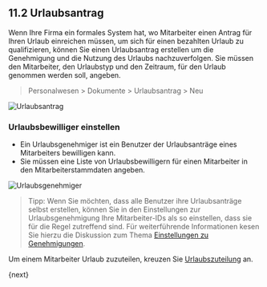 ## 11.2 Urlaubsantrag

Wenn Ihre Firma ein formales System hat, wo Mitarbeiter einen Antrag für Ihren Urlaub einreichen müssen, um sich für einen bezahlten Urlaub zu qualifizieren, können Sie einen Urlaubsantrag erstellen um die Genehmigung und die Nutzung des Urlaubs nachzuverfolgen. Sie müssen den Mitarbeiter, den Urlaubstyp und den Zeitraum, für den Urlaub genommen werden soll, angeben.

> Personalwesen > Dokumente > Urlaubsantrag > Neu

<img class="screenshot" alt="Urlaubsantrag" src="{{docs_base_url}}/assets/img/human-resources/leave-application.png">

### Urlaubsbewilliger einstellen

* Ein Urlaubsgenehmiger ist ein Benutzer der Urlaubsanträge eines Mitarbeiters bewilligen kann.
* Sie müssen eine Liste von Urlaubsbewilligern für einen Mitarbeiter in den Mitarbeiterstammdaten angeben.

<img class="screenshot" alt="Urlaubsgenehmiger" src="{{docs_base_url}}/assets/img/human-resources/employee-leave-approver.png">

> Tipp: Wenn Sie möchten, dass alle Benutzer ihre Urlaubsanträge selbst erstellen, können Sie in den Einstellungen zur Urlaubsgenehmigung Ihre Mitarbeiter-IDs als so einstellen, dass sie für die Regel zutreffend sind. Für weiterführende Informationen kesen Sie hierzu die Diskussion zum Thema [Einstellungen zu Genehmigungen]({{docs_base_url}}/user/manual/en/setting-up/users-and-permissions.html).

Um einem Mitarbeiter Urlaub zuzuteilen, kreuzen Sie [Urlaubszuteilung]({{docs_base_url}}/user/manual/en/human-resources/setup/leave-allocation.html) an.

{next}
